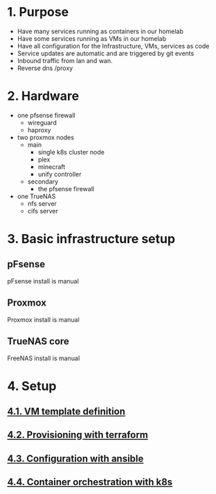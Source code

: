 # 1. Purpose

* Have many services running as containers in our homelab
* Have some services running as VMs in our homelab
* Have all configuration for the Infrastructure, VMs, services as code
* Service updates are automatic and are triggered by git events
* Inbound traffic from lan and wan.
* Reverse dns /proxy

# 2. Hardware

* one pfsense firewall
    * wireguard
    * haproxy
* two proxmox nodes
    * main
        * single k8s cluster node
        * plex
        * minecraft
        * unify controller
    * secondary
        * the pfsense firewall
* one TrueNAS
    * nfs server
    * cifs server

# 3. Basic infrastructure setup

## pFsense
pFsense install is manual

## Proxmox
Proxmox install is manual

## TrueNAS core
FreeNAS install is manual

# 4. Setup

## [4.1. VM template definition](1_cloud_image/)
## [4.2. Provisioning with terraform](2_terraform/)
## [4.3. Configuration with ansible](3_ansible/)
## [4.4. Container orchestration with k8s](4_k8s/)
